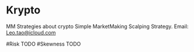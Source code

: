 # Krypto
MM Strategies about crypto 
Simple MarketMaking Scalping Strategy.
Email: Leo.tao@icloud.com

#Risk TODO
#Skewness TODO
